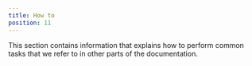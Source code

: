 ```yaml
---
title: How to
position: 11
---
```



This section contains information that explains how to perform common tasks that we refer to in other parts of the documentation.
